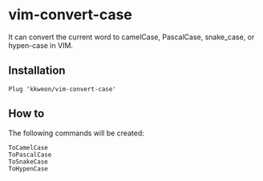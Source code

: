 # vim-convert-case

It can convert the current word to camelCase, PascalCase, snake_case, or hypen-case in VIM.

## Installation

```shell
Plug 'kkweon/vim-convert-case'
```

## How to

The following commands will be created:

```vim
ToCamelCase
ToPascalCase
ToSnakeCase
ToHypenCase
```
